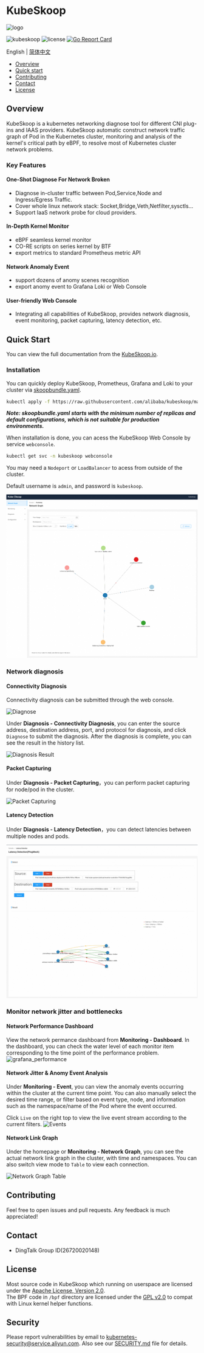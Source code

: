 # KubeSkoop

![logo](docs/images/kubeskoop_logo.svg)

![kubeskoop](https://img.shields.io/github/v/tag/alibaba/kubeskoop)
![license](https://img.shields.io/badge/license-Apache-blue)
[![Go Report Card](https://goreportcard.com/badge/github.com/alibaba/kubeskoop)](https://goreportcard.com/report/github.com/alibaba/kubeskoop)

English | [简体中文](./README_zh.md)

- [Overview](#overview)
- [Quick start](#quick-start)
- [Contributing](#contributing)
- [Contact](#contact)
- [License](#license)

## Overview

KubeSkoop is a kubernetes networking diagnose tool for different CNI plug-ins and IAAS providers.
KubeSkoop automatic construct network traffic graph of Pod in the Kubernetes cluster,
monitoring and analysis of the kernel's critical path by eBPF, to resolve most of Kubernetes cluster network problems.

### Key Features

#### One-Shot Diagnose For Network Broken

- Diagnose in-cluster traffic between Pod,Service,Node and Ingress/Egress Traffic.
- Cover whole linux network stack: Socket,Bridge,Veth,Netfilter,sysctls…
- Support IaaS network probe for cloud providers.

#### In-Depth Kernel Monitor

- eBPF seamless kernel monitor
- CO-RE scripts on series kernel by BTF
- export metrics to standard Prometheus metric API

#### Network Anomaly Event

- support dozens of anomy scenes recognition
- export anomy event to Grafana Loki or Web Console

#### User-friendly Web Console

- Integrating all capabilities of KubeSkoop, provides network diagnosis, event monitoring, packet capturing, latency detection, etc.

## Quick Start

You can view the full documentation from the [KubeSkoop.io](https://kubeskoop.io/).

### Installation

You can quickly deploy KubeSkoop, Prometheus, Grafana and Loki to your cluster via [skoopbundle.yaml](deploy/skoopbundle.yaml).

```bash
kubectl apply -f https://raw.githubusercontent.com/alibaba/kubeskoop/main/deploy/skoopbundle.yaml
```

***Note: skoopbundle.yaml starts with the minimum number of replicas and default configurations, which is not suitable for production environments.***

When installation is done, you can acess the KubeSkoop Web Console by service `webconsole`.

```bash
kubectl get svc -n kubeskoop webconsole
```

You may need a `Nodeport` or `LoadBalancer` to acess from outside of the cluster.

Default username is `admin`, and password is `kubeskoop`.

![Web Console](docs/images/web_console.jpg)

### Network diagnosis

#### Connectivity Diagnosis

Connectivity diagnosis can be submitted through the web console.

![Diagnose](docs/images/diagnose.jpg)

Under **Diagnosis - Connectivity Diagnosis**, you can enter the source address, destination address, port, and protocol for diagnosis, and click `Diagnose` to submit the diagnosis. After the diagnosis is complete, you can see the result in the history list.

![Diagnosis Result](docs/images/diagnosis_result.jpg)

#### Packet Capturing

Under **Diagnosis - Packet Capturing**，you can perform packet capturing for node/pod in the cluster.

![Packet Capturing](docs/images/packet_capturing.jpg)

#### Latency Detection

Under **Diagnosis - Latency Detection**，you can detect latencies between multiple nodes and pods.

![Latency Detection](docs/images/ping_mesh.jpg)

### Monitor network jitter and bottlenecks

#### Network Performance Dashboard

View the network permance dashboard from **Monitoring - Dashboard**. In the dashboard, you can check the water level of each monitor item corresponding to the time point of the performance problem.  
![grafana_performance](docs/images/monitoring.jpg)

#### Network Jitter & Anomy Event Analysis

Under **Monitoring - Event**, you can view the anomaly events occurring within the cluster at the current time point. You can also manually select the desired time range, or filter based on event type, node, and information such as the namespace/name of the Pod where the event occurred.

Click `Live` on the right top to view the live event stream according to the current filters.
![Events](docs/images/events.jpg)

#### Network Link Graph

Under the homepage or **Monitoring - Network Graph**, you can see the actual network link graph in the cluster, with time and namespaces. You can also switch view mode to `Table` to view each connection.

![Network Graph Table](docs/images/network_graph_table.jpg)

## Contributing

Feel free to open issues and pull requests. Any feedback is much appreciated!

## Contact

- DingTalk Group ID(26720020148)

## License

Most source code in KubeSkoop which running on userspace are licensed under the [Apache License, Version 2.0](LICENSE.md).  
The BPF code in `/bpf` directory are licensed under the [GPL v2.0](bpf/COPYING) to compat with Linux kernel helper functions.  

## Security

Please report vulnerabilities by email to [kubernetes-security@service.aliyun.com](kubernetes-security@service.aliyun.com). Also see our [SECURITY.md](SECURITY.md) file for details.

